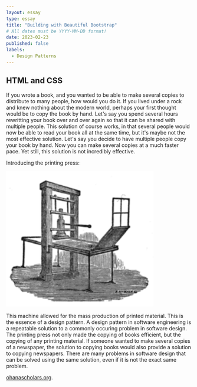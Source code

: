 ```yaml
---
layout: essay
type: essay
title: "Building with Beautiful Bootstrap"
# All dates must be YYYY-MM-DD format!
date: 2023-02-23
published: false
labels:
  - Design Patterns
---
```


## HTML and CSS

If you wrote a book, and you wanted to be able to make several copies to distribute to many people, how would you do it. If you lived under a rock and knew nothing about the modern world, perhaps your first thought would be to copy the book by hand. Let's say you spend several hours rewritting your book over and over again so that it can be shared with multiple people. This solution of course works, in that several people would now be able to read your book all at the same time, but it's maybe not the most effective solution. Let's say you decide to have multiple people copy your book by hand. Now you can make several copies at a much faster pace. Yet still, this solution is not incredibly effective. 

Introducing the printing press: 
<div class="text-center p-4">
  <img width="400px" src="../img/PrintingPress.png" class="img-thumbnail" >
</div>

This machine allowed for the mass production of printed material. This is the essence of a design pattern. A design pattern in software engineering is a repeatable solution to a commonly occuring problem in software design. The printing press not only made the copying of books efficient, but the copying of any printing material. If someone wanted to make several copies of a newspaper, the solution to copying books would also provide a solution to copying newspapers. There are many problems in software design that can be solved using the same solution, even if it is not the exact same problem. 

[ohanascholars.org](https://ohanascholars.org/).
